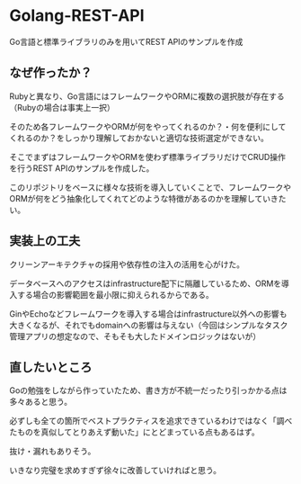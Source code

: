 # Golang-REST-API
Go言語と標準ライブラリのみを用いてREST APIのサンプルを作成

## なぜ作ったか？
Rubyと異なり、Go言語にはフレームワークやORMに複数の選択肢が存在する（Rubyの場合は事実上一択）

そのため各フレームワークやORMが何をやってくれるのか？・何を便利にしてくれるのか？をしっかり理解しておかないと適切な技術選定ができない。

そこでまずはフレームワークやORMを使わず標準ライブラリだけでCRUD操作を行うREST APIのサンプルを作成した。

このリポジトリをベースに様々な技術を導入していくことで、フレームワークやORMが何をどう抽象化してくれてどのような特徴があるのかを理解していきたい。

## 実装上の工夫
クリーンアーキテクチャの採用や依存性の注入の活用を心がけた。

データベースへのアクセスはinfrastructure配下に隔離しているため、ORMを導入する場合の影響範囲を最小限に抑えられるからである。

GinやEchoなどフレームワークを導入する場合はinfrastructure以外への影響も大きくなるが、それでもdomainへの影響は与えない（今回はシンプルなタスク管理アプリの想定なので、そもそも大したドメインロジックはないが）

## 直したいところ
Goの勉強をしながら作っていたため、書き方が不統一だったり引っかかる点は多々あると思う。

必ずしも全ての箇所でベストプラクティスを追求できているわけではなく「調べたものを真似してとりあえず動いた」にとどまっている点もあるはず。

抜け・漏れもありそう。

いきなり完璧を求めすぎず徐々に改善していければと思う。
